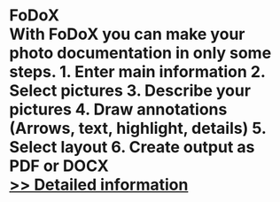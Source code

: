 # FoDoX<br />With FoDoX you can make your photo documentation in only some steps. 1. Enter main information 2. Select pictures 3. Describe your pictures 4. Draw annotations (Arrows, text, highlight, details) 5. Select layout 6. Create output as PDF or DOCX<br />[>> Detailed information](https://secure.shareit.com/shareit/product.html?productid=300392979&affiliateid=200057808)